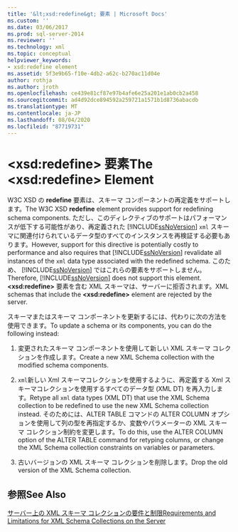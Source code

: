 ```yaml
---
title: '&lt;xsd:redefine&gt; 要素 | Microsoft Docs'
ms.custom: ''
ms.date: 03/06/2017
ms.prod: sql-server-2014
ms.reviewer: ''
ms.technology: xml
ms.topic: conceptual
helpviewer_keywords:
- xsd:redefine element
ms.assetid: 5f3e9b65-f10e-4db2-a62c-b270ac11d04e
author: rothja
ms.author: jroth
ms.openlocfilehash: ce439e81cf87e97b4afe6e25a201e1ab0cb2a458
ms.sourcegitcommit: ad4d92dce894592a259721a1571b1d8736abacdb
ms.translationtype: MT
ms.contentlocale: ja-JP
ms.lasthandoff: 08/04/2020
ms.locfileid: "87719731"
---
```

# <a name="the-ltxsdredefinegt-element"></a><span data-ttu-id="5e475-102">&lt;xsd:redefine&gt; 要素</span><span class="sxs-lookup"><span data-stu-id="5e475-102">The &lt;xsd:redefine&gt; Element</span></span>
  <span data-ttu-id="5e475-103">W3C XSD の **redefine** 要素は、スキーマ コンポーネントの再定義をサポートします。</span><span class="sxs-lookup"><span data-stu-id="5e475-103">The W3C XSD **redefine** element provides support for redefining schema components.</span></span> <span data-ttu-id="5e475-104">ただし、このディレクティブのサポートはパフォーマンスが低下する可能性があり、再定義された [!INCLUDE[ssNoVersion](../../includes/ssnoversion-md.md)] `xml` スキーマに関連付けられているデータ型のすべてのインスタンスを再検証する必要もあります。</span><span class="sxs-lookup"><span data-stu-id="5e475-104">However, support for this directive is potentially costly to performance and also requires that [!INCLUDE[ssNoVersion](../../includes/ssnoversion-md.md)] revalidate all instances of the `xml` data type associated with the redefined schema.</span></span> <span data-ttu-id="5e475-105">このため、 [!INCLUDE[ssNoVersion](../../includes/ssnoversion-md.md)] ではこれらの要素をサポートしません。</span><span class="sxs-lookup"><span data-stu-id="5e475-105">Therefore, [!INCLUDE[ssNoVersion](../../includes/ssnoversion-md.md)] does not support this element.</span></span> <span data-ttu-id="5e475-106">**\<xsd:redefine>** 要素を含む XML スキーマは、サーバーに拒否されます。</span><span class="sxs-lookup"><span data-stu-id="5e475-106">XML schemas that include the **\<xsd:redefine>** element are rejected by the server.</span></span>  
  
 <span data-ttu-id="5e475-107">スキーマまたはスキーマ コンポーネントを更新するには、代わりに次の方法を使用できます。</span><span class="sxs-lookup"><span data-stu-id="5e475-107">To update a schema or its components, you can do the following instead:</span></span>  
  
1.  <span data-ttu-id="5e475-108">変更されたスキーマ コンポーネントを使用して新しい XML スキーマ コレクションを作成します。</span><span class="sxs-lookup"><span data-stu-id="5e475-108">Create a new XML Schema collection with the modified schema components.</span></span>  
  
2.  <span data-ttu-id="5e475-109">`xml`新しい Xml スキーマコレクションを使用するように、再定義する Xml スキーマコレクションを使用するすべてのデータ型 (XML DT) を再入力します。</span><span class="sxs-lookup"><span data-stu-id="5e475-109">Retype all `xml` data types (XML DT) that use the XML Schema collection to be redefined to use the new XML Schema collection instead.</span></span> <span data-ttu-id="5e475-110">そのためには、ALTER TABLE コマンドの ALTER COLUMN オプションを使用して列の型を再指定するか、変数やパラメーターの XML スキーマ コレクション制約を変更します。</span><span class="sxs-lookup"><span data-stu-id="5e475-110">To do this, use the ALTER COLUMN option of the ALTER TABLE command for retyping columns, or change the XML Schema collection constraints on variables or parameters.</span></span>  
  
3.  <span data-ttu-id="5e475-111">古いバージョンの XML スキーマ コレクションを削除します。</span><span class="sxs-lookup"><span data-stu-id="5e475-111">Drop the old version of the XML Schema collection.</span></span>  
  
## <a name="see-also"></a><span data-ttu-id="5e475-112">参照</span><span class="sxs-lookup"><span data-stu-id="5e475-112">See Also</span></span>  
 [<span data-ttu-id="5e475-113">サーバー上の XML スキーマ コレクションの要件と制限</span><span class="sxs-lookup"><span data-stu-id="5e475-113">Requirements and Limitations for XML Schema Collections on the Server</span></span>](requirements-and-limitations-for-xml-schema-collections-on-the-server.md)  
  
  

